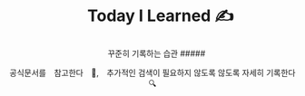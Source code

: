 # <p align="center">　Today I Learned ✍️
<p align="center">　꾸준히 기록하는 습관
##### <p align="center"> 공식문서를　참고한다　📑,　추가적인 검색이 필요하지 않도록 않도록 자세히 기록한다 🔍 </p＞
　
